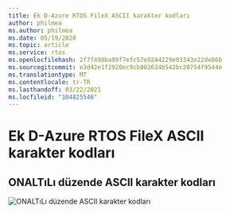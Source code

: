 ```yaml
---
title: Ek D-Azure RTOS FileX ASCII karakter kodları
author: philmea
ms.author: philmea
ms.date: 05/19/2020
ms.topic: article
ms.service: rtos
ms.openlocfilehash: 2f7f498ba99f7efc57e9244229e03343e22de86b
ms.sourcegitcommit: e3d42e1f2920ec9cb002634b542bc20754f9544e
ms.translationtype: MT
ms.contentlocale: tr-TR
ms.lasthandoff: 03/22/2021
ms.locfileid: "104825546"
---
```

# <a name="appendix-d---azure-rtos-filex-ascii-character-codes"></a>Ek D-Azure RTOS FileX ASCII karakter kodları

## <a name="ascii-character-codes-in-hex"></a>**ONALTıLı düzende ASCII karakter kodları**

![ONALTıLı düzende ASCII karakter kodları](./media/user-guide/ascii-character-codes-hex.png)
